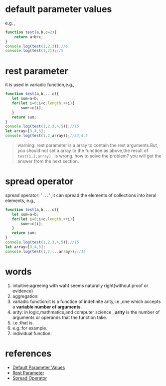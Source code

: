
# default parameter values
e.g. ,
```js
function test(a,b,c=2){
    return a+b+c;
}
console.log(test(1,2,3));//6
console.log(test(1,2));//5
```

# rest parameter
it is used in variadic function,e.g.,
```js
function test(a,b,...c){
   let sum=a+b;
   for(let i=0;i<c.length;++i){
       sum+=c[i];
   }
   return sum;
}
console.log(test(1,2,3,4,5));//15
let array=[3,4,5];
console.log(test(1,2,array));//33,4,5
```

>warning:
>rest parameter is a array to contain the rest arguments.But, you should not set a array to the function.as above,the result of <code> test(1,2,array) </code> is wrong. how to solve the problem? you will get the answer from the next section.

# spread operator
spread operator: '<code>...</code>' ,it can spread the elements of collections into iteral elements, e.g.,
```js
function test(a,b,...c){
   let sum=a+b;
   for(let i=0;i<c.length;++i){
       sum+=c[i];
   }
   return sum;
}
console.log(test(1,2,3,4,5));//15
let array=[3,4,5];
console.log(test(1,2,...array));//15
```

# words
1. intuitive:agreeing with waht seems naturally right(without proof or evidence)
2. aggregation:
3. variadic function:it is a function of indefinite arity,i.e.,one which accepts a **variable number of arguments**.
4. arity: in logic,mathmatics,and computer science , **arity** is the number of arguments or operands that the function take.
5. i.e.:that is.
6. e.g.:for example.
7. individual function:

# references
* [Default Parameter Values](http://es6-features.org/#DefaultParameterValues)
* [Rest Parameter](http://es6-features.org/#RestParameter)
* [Spread Operator](http://es6-features.org/#SpreadOperator)